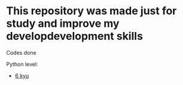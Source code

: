 # This repository was made just for study and improve my developdevelopment skills 
<p>Codes done</p>
<p>Python level:</p>

- [6 kyu](/python/6%20kyu/Questions.md)

 